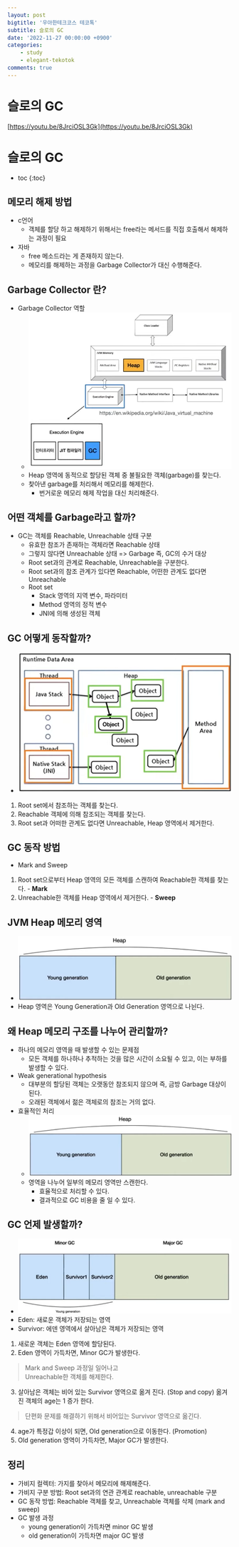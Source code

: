 ```yaml
---
layout: post
bigtitle: '우아한테크코스 테코톡'
subtitle: 슬로의 GC
date: '2022-11-27 00:00:00 +0900'
categories:
    - study
    - elegant-tekotok
comments: true
---
```


# 슬로의 GC 
[https://youtu.be/8JrciOSL3Gk](https://youtu.be/8JrciOSL3Gk)

# 슬로의 GC
* toc
{:toc}

## 메모리 해제 방법
+ c언어
  + 객체를 할당 하고 해제하기 위해서는 free라는 메서드를 직접 호출해서 해제하는 과정이 필요 
+ 자바
  + free 메소드라는 게 존재하지 않는다. 
  + 메모리를 해제하는 과정을 Garbage Collector가 대신 수행해준다. 

## Garbage Collector 란?
+ Garbage Collector 역할
  + ![img.png](../../../assets/img/elegant-tekotok/SLOW-GC.png)
  + Heap 영역에 동적으로 할당된 객체 중 불필요한 객체(garbage)를 찾는다.
  + 찾아낸 garbage를 처리해서 메모리를 해제한다.
    + 번거로운 메모리 해제 작업을 대신 처리해준다. 

## 어떤 객체를 Garbage라고 할까?
+ GC는 객체를 Reachable, Unreachable 상태 구분
  + 유효한 참조가 존재하는 객체라면 Reachable 상태
  + 그렇지 않다면 Unreachable 상태 => Garbage 즉, GC의 수거 대상
  + Root set과의 관계로 Reachable, Unreachable을 구분한다.
  + Root set과의 참조 관계가 있다면 Reachable, 어떤한 관계도 없다면 Unreachable
  + Root set
    + Stack 영역의 지역 변수, 파라미터 
    + Method 영역의 정적 변수
    + JNI에 의해 생성된 객체 

## GC 어떻게 동작할까?
+ ![img.png](../../../assets/img/elegant-tekotok/SLOW-GC2.png)
1. Root set에서 참조하는 객체를 찾는다.
2. Reachable 객체에 의해 참조되는 객체를 찾는다. 
3. Root set과 어떠한 관계도 없다면 Unreachable, Heap 영역에서 제거한다.

## GC 동작 방법
+ Mark and Sweep
1. Root set으로부터 Heap 영역의 모든 객체를 스캔하여 Reachable한 객체를 찾는다. - __Mark__
2. Unreachable한 객체를 Heap 영역에서 제거한다. - __Sweep__

## JVM Heap 메모리 영역
+ ![img.png](../../../assets/img/elegant-tekotok/SLOW-GC3.png)
+ Heap 영역은 Young Generation과 Old Generation 영역으로 나뉜다. 

## 왜 Heap 메모리 구조를 나누어 관리할까?
+ 하나의 메모리 영역을 때 발생할 수 있는 문제점
  + 모든 객체를 하나하나 추적하는 것을 많은 시간이 소요될 수 있고, 이는 부하를 발생할 수 있다.
+ Weak generational hypothesis
  + 대부분의 할당된 객체는 오랫동안 참조되지 않으며 즉, 금방 Garbage 대상이 된다.
  + 오래된 객체에서 젊은 객체로의 참조는 거의 없다.
+ 효율적인 처리
  + ![img.png](../../../assets/img/elegant-tekotok/SLOW-GC3.png)
  + 영역을 나누어 일부의 메모리 영역만 스캔한다.
    + 효율적으로 처리할 수 있다.
    + 결과적으로 GC 비용을 줄 일 수 있다. 

## GC 언제 발생할까?
+ ![img.png](../../../assets/img/elegant-tekotok/SLOW-GC4.png)
+ Eden: 새로운 객체가 저장되는 영역
+ Survivor: 에덴 영역에서 살아남은 객체가 저장되는 영역
1. 새로운 객체는 Eden 영역에 할당된다.
2. Eden 영역이 가득차면, Minor GC가 발생한다. <br>
> Mark and Sweep 과정일 일어나고 <br> Unreachable한 객체를 해제한다.
3. 살아남은 객체는 비어 있는 Survivor 영역으로 옮겨 진다. (Stop and copy) 옮겨진 객체의 age는 1 증가 한다. <br>
> 단편화 문제를 해결하기 위해서 비어있는 Survivor 영역으로 옮긴다.
4. age가 특정갑 이상이 되면, Old generation으로 이동한다. (Promotion)
5. Old generation 영역이 가득차면, Major GC가 발생한다. 

## 정리
+ 가비지 컬렉터: 가지를 찾아서 메모리에 해제해준다.
+ 가비지 구분 방법: Root set과의 연관 관계로 reachable, unreachable 구분
+ GC 동작 방법: Reachable 객체를 찾고, Unreachable 객체를 삭제 (mark and sweep)
+ GC 발생 과정
  + young generation이 가득차면 minor GC 발생
  + old generation이 가득차면 major GC 발생
      